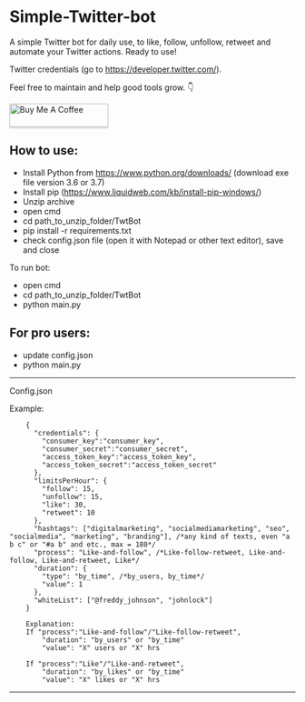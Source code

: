 # Simple-Twitter-bot
A simple Twitter bot for daily use, to like, follow, unfollow, retweet and automate your Twitter actions. Ready to use!

Twitter credentials (go to https://developer.twitter.com/).

Feel free to maintain and help good tools grow. :point_down:

<a href="https://www.buymeacoffee.com/2gcAduieV" target="_blank"><img src="https://www.buymeacoffee.com/assets/img/custom_images/orange_img.png" alt="Buy Me A Coffee" style="height: 41px !important;width: 174px !important;box-shadow: 0px 3px 2px 0px rgba(190, 190, 190, 0.5) !important;-webkit-box-shadow: 0px 3px 2px 0px rgba(190, 190, 190, 0.5) !important;" ></a>


How to use:
-
- Install Python from https://www.python.org/downloads/ (download exe file version 3.6 or 3.7)
- Install pip (https://www.liquidweb.com/kb/install-pip-windows/)
- Unzip archive 
- open cmd
- cd path_to_unzip_folder/TwtBot
- pip install -r requirements.txt
- check config.json file (open it with Notepad or other text editor), save and close

To run bot:
- open cmd
- cd path_to_unzip_folder/TwtBot
- python main.py 


For pro users:
-
- update config.json
- python main.py



___________________________

Config.json

Example:
        
        {
          "credentials": {
            "consumer_key":"consumer_key",
            "consumer_secret":"consumer_secret",
            "access_token_key":"access_token_key",
            "access_token_secret":"access_token_secret"
          },
          "limitsPerHour": {
            "follow": 15,
            "unfollow": 15,
            "like": 30,
            "retweet": 10
          },
          "hashtags": ["digitalmarketing", "socialmediamarketing", "seo", "socialmedia", "marketing", "branding"], /*any kind of texts, even "a b c" or "#a b" and etc., max = 180*/
          "process": "Like-and-follow", /*Like-follow-retweet, Like-and-follow, Like-and-retweet, Like*/
          "duration": {
            "type": "by_time", /*by_users, by_time*/
            "value": 1
          },
          "whiteList": ["@freddy_johnson", "johnlock"]
        }
        
        Explanation:
        If "process":"Like-and-follow"/"Like-follow-retweet", 
            "duration": "by_users" or "by_time"
            "value": "X" users or "X" hrs
                                      
        If "process":"Like"/"Like-and-retweet", 
            "duration": "by_likes" or "by_time"
            "value": "X" likes or "X" hrs                                
_________
